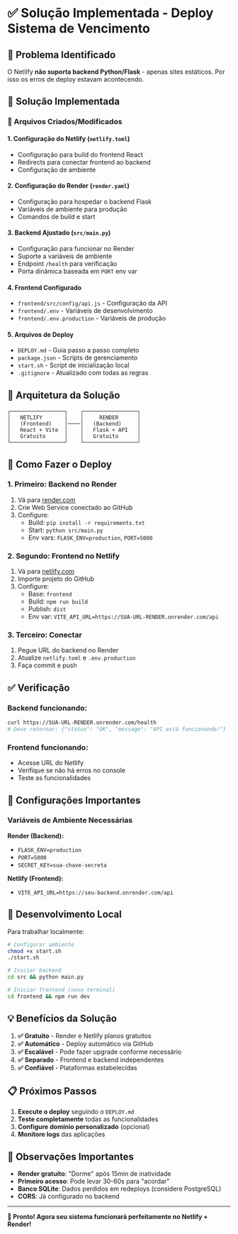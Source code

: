 # ✅ Solução Implementada - Deploy Sistema de Vencimento

## 🚨 Problema Identificado
O Netlify **não suporta backend Python/Flask** - apenas sites estáticos. Por isso os erros de deploy estavam acontecendo.

## 🔧 Solução Implementada

### 📁 Arquivos Criados/Modificados

#### 1. **Configuração do Netlify** (`netlify.toml`)
- Configuração para build do frontend React
- Redirects para conectar frontend ao backend
- Configuração de ambiente

#### 2. **Configuração do Render** (`render.yaml`)  
- Configuração para hospedar o backend Flask
- Variáveis de ambiente para produção
- Comandos de build e start

#### 3. **Backend Ajustado** (`src/main.py`)
- Configuração para funcionar no Render
- Suporte a variáveis de ambiente
- Endpoint `/health` para verificação
- Porta dinâmica baseada em `PORT` env var

#### 4. **Frontend Configurado**
- `frontend/src/config/api.js` - Configuração da API
- `frontend/.env` - Variáveis de desenvolvimento
- `frontend/.env.production` - Variáveis de produção

#### 5. **Arquivos de Deploy**
- `DEPLOY.md` - Guia passo a passo completo
- `package.json` - Scripts de gerenciamento
- `start.sh` - Script de inicialização local
- `.gitignore` - Atualizado com todas as regras

## 🎯 Arquitetura da Solução

```
┌─────────────────┐    ┌─────────────────┐
│   NETLIFY       │    │     RENDER      │
│   (Frontend)    │────│   (Backend)     │
│   React + Vite  │    │   Flask + API   │
│   Gratuito      │    │   Gratuito      │
└─────────────────┘    └─────────────────┘
```

## 🚀 Como Fazer o Deploy

### 1. **Primeiro: Backend no Render**
1. Vá para [render.com](https://render.com)
2. Crie Web Service conectado ao GitHub
3. Configure:
   - Build: `pip install -r requirements.txt`
   - Start: `python src/main.py`
   - Env vars: `FLASK_ENV=production`, `PORT=5000`

### 2. **Segundo: Frontend no Netlify**
1. Vá para [netlify.com](https://netlify.com)
2. Importe projeto do GitHub
3. Configure:
   - Base: `frontend`
   - Build: `npm run build`
   - Publish: `dist`
   - Env var: `VITE_API_URL=https://SUA-URL-RENDER.onrender.com/api`

### 3. **Terceiro: Conectar**
1. Pegue URL do backend no Render
2. Atualize `netlify.toml` e `.env.production`
3. Faça commit e push

## ✅ Verificação

### Backend funcionando:
```bash
curl https://SUA-URL-RENDER.onrender.com/health
# Deve retornar: {"status": "OK", "message": "API está funcionando!"}
```

### Frontend funcionando:
- Acesse URL do Netlify
- Verifique se não há erros no console
- Teste as funcionalidades

## 📝 Configurações Importantes

### Variáveis de Ambiente Necessárias

**Render (Backend):**
- `FLASK_ENV=production`
- `PORT=5000`
- `SECRET_KEY=sua-chave-secreta`

**Netlify (Frontend):**
- `VITE_API_URL=https://seu-backend.onrender.com/api`

## 🔄 Desenvolvimento Local

Para trabalhar localmente:

```bash
# Configurar ambiente
chmod +x start.sh
./start.sh

# Iniciar backend
cd src && python main.py

# Iniciar frontend (novo terminal)
cd frontend && npm run dev
```

## 💡 Benefícios da Solução

1. **✅ Gratuito** - Render e Netlify planos gratuitos
2. **✅ Automático** - Deploy automático via GitHub
3. **✅ Escalável** - Pode fazer upgrade conforme necessário
4. **✅ Separado** - Frontend e backend independentes
5. **✅ Confiável** - Plataformas estabelecidas

## 📋 Próximos Passos

1. **Execute o deploy** seguindo o `DEPLOY.md`
2. **Teste completamente** todas as funcionalidades
3. **Configure domínio personalizado** (opcional)
4. **Monitore logs** das aplicações

## 🚨 Observações Importantes

- **Render gratuito**: "Dorme" após 15min de inatividade
- **Primeiro acesso**: Pode levar 30-60s para "acordar"
- **Banco SQLite**: Dados perdidos em redeploys (considere PostgreSQL)
- **CORS**: Já configurado no backend

---

**🎉 Pronto! Agora seu sistema funcionará perfeitamente no Netlify + Render!**